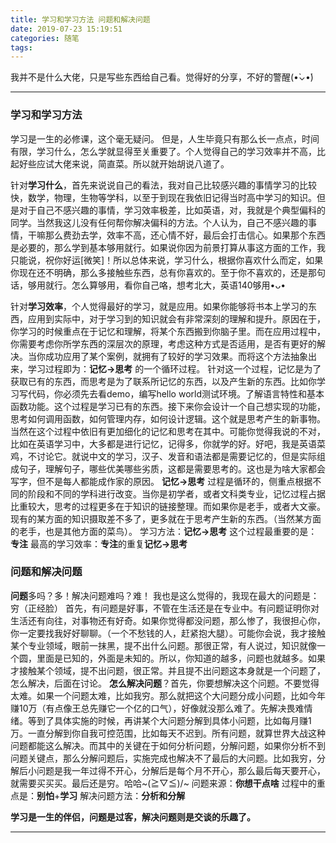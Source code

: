 ```yaml
---
title: 学习和学习方法 问题和解决问题
date: 2019-07-23 15:19:51
categories: 随笔
tags:
---
```


我并不是什么大佬，只是写些东西给自己看。觉得好的分享，不好的警醒(•̀⌄•́)

* * *
### 学习和学习方法
学习是一生的必修课，这个毫无疑问。
但是，人生毕竟只有那么长一点点，时间有限，学习什么，怎么学就显得至关重要了。个人觉得自己的学习效率并不高，比起好些应试大佬来说，简直菜。所以就开始胡说八道了。
<!-- more -->
针对**学习什么**，首先来说说自己的看法，我对自己比较感兴趣的事情学习的比较快，数学，物理，生物等学科，以至于到现在我依旧记得当时高中学习的知识。但是对于自己不感兴趣的事情，学习效率极差，比如英语，对，我就是个典型偏科的同学。当然我这儿没有任何帮你解决偏科的方法。个人认为，自己不感兴趣的事情，干嘛那么费劲去学，效率不高，还心情不好，最后会打击信心。如果那个东西是必要的，那么学到基本够用就行。如果说你因为前景打算从事这方面的工作，我只能说，祝你好运[微笑]！所以总体来说，学习什么，根据你喜欢什么而定，如果你现在还不明确，那么多接触些东西，总有你喜欢的。至于你不喜欢的，还是那句话，够用就行。怎么算够用，看你自己咯，想考北大，英语140够用•ᴗ•

针对**学习效率**，个人觉得最好的学习，就是应用。如果你能够将书本上学习的东西，应用到实际中，对于学习到的知识就会有非常深刻的理解和提升。原因在于，你学习的时候重点在于记忆和理解，将某个东西搬到你脑子里。而在应用过程中，你需要考虑你所学东西的深层次的原理，考虑这种方式是否适用，是否有更好的解决。当你成功应用了某个案例，就拥有了较好的学习效果。而将这个方法抽象出来，学习过程即为：**记忆->思考** 的一个循环过程。
针对这一个过程，记忆是为了获取已有的东西，而思考是为了联系所记忆的东西，以及产生新的东西。比如你学习写代码，你必须先去看demo，编写hello world测试环境。了解语言特性和基本函数功能。这个过程是学习已有的东西。接下来你会设计一个自己想实现的功能，思考如何调用函数，如何管理内存，如何设计逻辑。这个就是思考产生的新事物。当然在这个过程中依旧有更加细化的记忆和思考在其中。可能你觉得我说的不对，比如在英语学习中，大多都是进行记忆，记得多，你就学的好。好吧，我是英语菜鸡，不讨论它。就说中文的学习，汉子、发音和语法都是需要记忆的，但是实际组成句子，理解句子，哪些优美哪些劣质，这都是需要思考的。这也是为啥大家都会写字，但不是每人都能成作家的原因。
**记忆->思考** 过程是循环的，侧重点根据不同的阶段和不同的学科进行改变。当你是初学者，或者文科类专业，记忆过程占据比重较大，思考的过程更多在于知识的链接整理。而如果你是老手，或者大文豪。现有的某方面的知识摄取差不多了，更多就在于思考产生新的东西。（当然某方面的老手，也是其他方面的菜鸟）。
学习方法：**记忆->思考**
这个过程最重要的是：**专注**
最高的学习效率：**专注**的重复**记忆->思考**

### 问题和解决问题
**问题**多吗？多！解决问题难吗？难！
我也是这么觉得的，我现在最大的问题是：穷（正经脸）
首先，有问题是好事，不管在生活还是在专业中。有问题证明你对生活还有向往，对事物还有好奇。如果你觉得都没问题，那么惨了，我很担心你，你一定要找我好好聊聊。（一个不愁钱的人，赶紧抱大腿）。可能你会说，我才接触某个专业领域，眼前一抹黑，提不出什么问题。那很正常，有人说过，知识就像一个圆，里面是已知的，外面是未知的。所以，你知道的越多，问题也就越多。如果才接触某个领域，提不出问题，很正常。并且提不出问题这本身就是一个问题了，怎么解决，后面在讨论。
**怎么解决问题**？首先，你要想解决这个问题。不要觉得太难。如果一个问题太难，比如我穷。那么就把这个大问题分成小问题，比如今年赚10万（有点像王总先赚它一个亿的口气），好像就没那么难了。先解决畏难情绪。等到了具体实施的时候，再讲某个大问题分解到具体小问题，比如每月赚1万。一直分解到你自我可控范围，比如每天不迟到。所有问题，就算世界大战这种问题都能这么解决。而其中的关键在于如何分析问题，分解问题，如果你分析不到问题关键点，那么分解问题后，实施完成也解决不了最后的大问题。比如我穷，分解后小问题是我一年过得不开心，分解后是每个月不开心，那么最后每天要开心，就需要买买买。最后还是穷。哈哈~\(≧▽≦)/~
问题来源：**你想干点啥**
过程中的重点是：**别怕**+**学习**
解决问题方法：**分析和分解**






**学习是一生的伴侣，问题是过客，解决问题则是交谈的乐趣了。**

* * *
